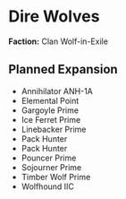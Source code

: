 # Dire Wolves
**Faction:** Clan Wolf-in-Exile
## Planned Expansion
- Annihilator ANH-1A
- Elemental Point
- Gargoyle Prime
- Ice Ferret Prime
- Linebacker Prime
- Pack Hunter
- Pack Hunter
- Pouncer Prime
- Sojourner Prime
- Timber Wolf Prime
- Wolfhound IIC
